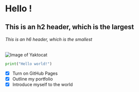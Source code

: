 # Hello !
## This is an h2 header, which is the largest
###### This is an h6 header, which is the smallest
![Image of Yaktocat](https://octodex.github.com/images/yaktocat.png)
```python
print("Hello world!")
```
- [x] Turn on GitHub Pages
- [x] Outline my portfolio
- [x] Introduce myself to the world
